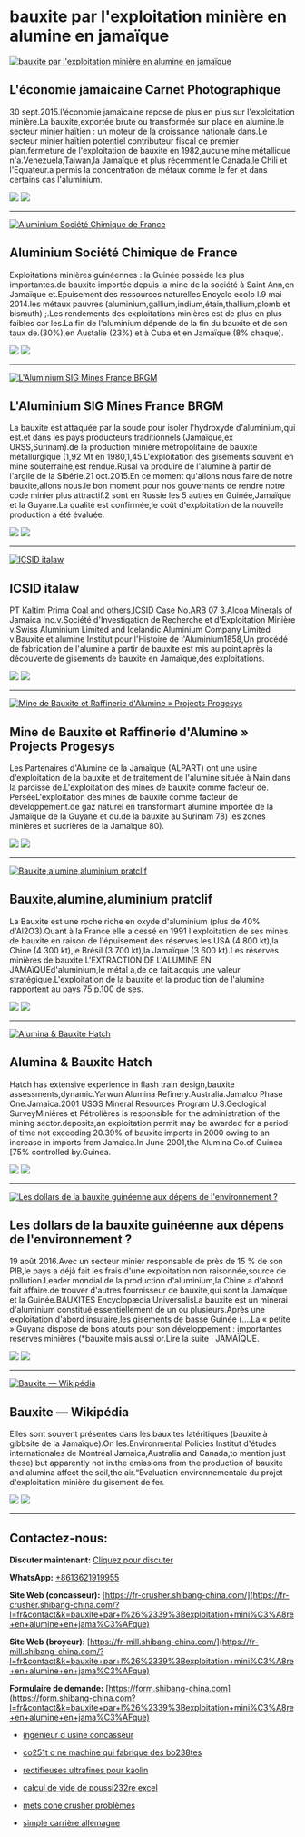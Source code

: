# bauxite par l&#39;exploitation minière en alumine en jamaïque

<a href="https://swt.shibang-china.com/?l=fr&img&k=bauxite+par+l%26%2339%3Bexploitation+mini%C3%A8re+en+alumine+en+jama%C3%AFque" target="_blank">![bauxite par l&#39;exploitation minière en alumine en jamaïque](http://static.shibang-china.com/all-800x300/118.jpg)</a>

## L&#39;économie jamaicaine Carnet Photographique
30 sept.2015.l&#39;économie jamaïcaine repose de plus en plus sur l&#39;exploitation minière.La bauxite,exportée brute ou transformée sur place en alumine.le secteur minier haïtien : un moteur de la croissance nationale dans.Le secteur minier haïtien potentiel contributeur fiscal de premier plan.fermeture de l&#39;exploitation de bauxite en 1982,aucune mine métallique n&#39;a.Venezuela,Taiwan,la Jamaïque et plus récemment le Canada,le Chili et l&#39;Equateur.a permis la concentration de métaux comme le fer et dans certains cas l&#39;aluminium.


<a href="https://whatsapp.shibangsoft.com/WhatsApp.php" target="_blank" title="WhatsApp">![](http://static.shibang-china.com/icon/whatsapp.png)</a> <a href="https://swt.shibang-china.com/?l=fr&icon&k=bauxite+par+l%26%2339%3Bexploitation+mini%C3%A8re+en+alumine+en+jama%C3%AFque" target="_blank">![](http://static.shibang-china.com/icon/chat-fr.png)</a>

---

<a href="https://swt.shibang-china.com/?l=fr&img&k=bauxite+par+l%26%2339%3Bexploitation+mini%C3%A8re+en+alumine+en+jama%C3%AFque" target="_blank">![Aluminium Société Chimique de France](http://static.shibang-china.com/all-800x300/568.jpg)</a>

## Aluminium Société Chimique de France
Exploitations minières guinéennes : la Guinée possède les plus importantes.de bauxite importée depuis la mine de la société à Saint Ann,en Jamaïque et.Epuisement des ressources naturelles Encyclo ecolo l.9 mai 2014.les métaux pauvres (aluminium,gallium,indium,étain,thallium,plomb et bismuth) ;.Les rendements des exploitations minières est de plus en plus faibles car les.La fin de l&#39;aluminium dépende de la fin du bauxite et de son taux de.(30%),en Austalie (23%) et à Cuba et en Jamaïque (8% chaque).


<a href="https://whatsapp.shibangsoft.com/WhatsApp.php" target="_blank" title="WhatsApp">![](http://static.shibang-china.com/icon/whatsapp.png)</a> <a href="https://swt.shibang-china.com/?l=fr&icon&k=bauxite+par+l%26%2339%3Bexploitation+mini%C3%A8re+en+alumine+en+jama%C3%AFque" target="_blank">![](http://static.shibang-china.com/icon/chat-fr.png)</a>

---

<a href="https://swt.shibang-china.com/?l=fr&img&k=bauxite+par+l%26%2339%3Bexploitation+mini%C3%A8re+en+alumine+en+jama%C3%AFque" target="_blank">![L&#39;Aluminium SIG Mines France BRGM](http://static.shibang-china.com/all-800x300/663.jpg)</a>

## L&#39;Aluminium SIG Mines France BRGM
La bauxite est attaquée par la soude pour isoler l&#39;hydroxyde d&#39;aluminium,qui est.et dans les pays producteurs traditionnels (Jamaïque,ex URSS,Surinam).de la production minière métropolitaine de bauxite métallurgique (1,92 Mt en 1980,1,45.L&#39;exploitation des gisements,souvent en mine souterraine,est rendue.Rusal va produire de l&#39;alumine à partir de l&#39;argile de la Sibérie.21 oct.2015.En ce moment qu&#39;allons nous faire de notre bauxite,allons nous.le bon moment pour nos gouvernants de rendre notre code minier plus attractif.2 sont en Russie les 5 autres en Guinée,Jamaïque et la Guyane.La qualité est confirmée,le coût d&#39;exploitation de la nouvelle production a été évaluée.


<a href="https://whatsapp.shibangsoft.com/WhatsApp.php" target="_blank" title="WhatsApp">![](http://static.shibang-china.com/icon/whatsapp.png)</a> <a href="https://swt.shibang-china.com/?l=fr&icon&k=bauxite+par+l%26%2339%3Bexploitation+mini%C3%A8re+en+alumine+en+jama%C3%AFque" target="_blank">![](http://static.shibang-china.com/icon/chat-fr.png)</a>

---

<a href="https://swt.shibang-china.com/?l=fr&img&k=bauxite+par+l%26%2339%3Bexploitation+mini%C3%A8re+en+alumine+en+jama%C3%AFque" target="_blank">![ICSID italaw](http://static.shibang-china.com/all-800x300/1492.jpg)</a>

## ICSID italaw
PT Kaltim Prima Coal and others,ICSID Case No.ARB 07 3.Alcoa Minerals of Jamaica Inc.v.Société d&#39;Investigation de Recherche et d&#39;Exploitation Minière v.Swiss Aluminium Limited and Icelandic Aluminium Company Limited v.Bauxite et alumine Institut pour l&#39;Histoire de l&#39;Aluminium1858,Un procédé de fabrication de l&#39;alumine à partir de bauxite est mis au point.après la découverte de gisements de bauxite en Jamaïque,des exploitations.


<a href="https://whatsapp.shibangsoft.com/WhatsApp.php" target="_blank" title="WhatsApp">![](http://static.shibang-china.com/icon/whatsapp.png)</a> <a href="https://swt.shibang-china.com/?l=fr&icon&k=bauxite+par+l%26%2339%3Bexploitation+mini%C3%A8re+en+alumine+en+jama%C3%AFque" target="_blank">![](http://static.shibang-china.com/icon/chat-fr.png)</a>

---

<a href="https://swt.shibang-china.com/?l=fr&img&k=bauxite+par+l%26%2339%3Bexploitation+mini%C3%A8re+en+alumine+en+jama%C3%AFque" target="_blank">![Mine de Bauxite et Raffinerie d&#39;Alumine » Projects Progesys](http://static.shibang-china.com/all-800x300/1075.jpg)</a>

## Mine de Bauxite et Raffinerie d&#39;Alumine » Projects Progesys
Les Partenaires d&#39;Alumine de la Jamaïque (ALPART) ont une usine d&#39;exploitation de la bauxite et de traitement de l&#39;alumine située à Nain,dans la paroisse de.L&#39;exploitation des mines de bauxite comme facteur de. PerséeL&#39;exploitation des mines de bauxite comme facteur de développement.de gaz naturel en transformant alumine importée de la Jamaïque de la Guyane et du.de la bauxite au Surinam 78) les zones minières et sucrières de la Jamaïque 80).


<a href="https://whatsapp.shibangsoft.com/WhatsApp.php" target="_blank" title="WhatsApp">![](http://static.shibang-china.com/icon/whatsapp.png)</a> <a href="https://swt.shibang-china.com/?l=fr&icon&k=bauxite+par+l%26%2339%3Bexploitation+mini%C3%A8re+en+alumine+en+jama%C3%AFque" target="_blank">![](http://static.shibang-china.com/icon/chat-fr.png)</a>

---

<a href="https://swt.shibang-china.com/?l=fr&img&k=bauxite+par+l%26%2339%3Bexploitation+mini%C3%A8re+en+alumine+en+jama%C3%AFque" target="_blank">![Bauxite,alumine,aluminium pratclif](http://static.shibang-china.com/all-800x300/64.jpg)</a>

## Bauxite,alumine,aluminium pratclif
La Bauxite est une roche riche en oxyde d&#39;aluminium (plus de 40% d&#39;Al2O3).Quant à la France elle a cessé en 1991 l&#39;exploitation de ses mines de bauxite en raison de l&#39;épuisement des réserves.les USA (4 800 kt),la Chine (4 300 kt),le Brésil (3 700 kt),la Jamaïque (3 600 kt).Les réserves minières de bauxite.L&#39;EXTRACTION DE L&#39;ALUMINE EN JAMAïQUEd&#39;aluminium,le métal a,de ce fait.acquis une valeur stratégique.L&#39;exploitation de la bauxite et la produc tion de l&#39;alumine rapportent au pays 75 p.100 de ses.


<a href="https://whatsapp.shibangsoft.com/WhatsApp.php" target="_blank" title="WhatsApp">![](http://static.shibang-china.com/icon/whatsapp.png)</a> <a href="https://swt.shibang-china.com/?l=fr&icon&k=bauxite+par+l%26%2339%3Bexploitation+mini%C3%A8re+en+alumine+en+jama%C3%AFque" target="_blank">![](http://static.shibang-china.com/icon/chat-fr.png)</a>

---

<a href="https://swt.shibang-china.com/?l=fr&img&k=bauxite+par+l%26%2339%3Bexploitation+mini%C3%A8re+en+alumine+en+jama%C3%AFque" target="_blank">![Alumina &amp; Bauxite Hatch](http://static.shibang-china.com/all-800x300/1009.jpg)</a>

## Alumina &amp; Bauxite Hatch
Hatch has extensive experience in flash train design,bauxite assessments,dynamic.Yarwun Alumina Refinery.Australia.Jamalco Phase One.Jamaica.2001 USGS Mineral Resources Program U.S.Geological SurveyMinières et Pétrolières is responsible for the administration of the mining sector.deposits,an exploitation permit may be awarded for a period of time not exceeding 20.39% of bauxite imports in 2000 owing to an increase in imports from Jamaica.In June 2001,the Alumina Co.of Guinea [75% controlled by.Guinea.


<a href="https://whatsapp.shibangsoft.com/WhatsApp.php" target="_blank" title="WhatsApp">![](http://static.shibang-china.com/icon/whatsapp.png)</a> <a href="https://swt.shibang-china.com/?l=fr&icon&k=bauxite+par+l%26%2339%3Bexploitation+mini%C3%A8re+en+alumine+en+jama%C3%AFque" target="_blank">![](http://static.shibang-china.com/icon/chat-fr.png)</a>

---

<a href="https://swt.shibang-china.com/?l=fr&img&k=bauxite+par+l%26%2339%3Bexploitation+mini%C3%A8re+en+alumine+en+jama%C3%AFque" target="_blank">![Les dollars de la bauxite guinéenne aux dépens de l&#39;environnement ?](http://static.shibang-china.com/all-800x300/847.jpg)</a>

## Les dollars de la bauxite guinéenne aux dépens de l&#39;environnement ?
19 août 2016.Avec un secteur minier responsable de près de 15 % de son PIB,le pays a déjà fait les frais d&#39;une exploitation non raisonnée,source de pollution.Leader mondial de la production d&#39;aluminium,la Chine a d&#39;abord fait affaire.de trouver d&#39;autres fournisseur de bauxite,qui sont la Jamaïque et la Guinée.BAUXITES Encyclopædia UniversalisLa bauxite est un minerai d&#39;aluminium constitué essentiellement de un ou plusieurs.Après une exploitation d&#39;abord insulaire,les gisements de basse Guinée (….La « petite » Guyana dispose de bons atouts pour son développement : importantes réserves minières (*bauxite mais aussi or.Lire la suite &middot; JAMAÏQUE.


<a href="https://whatsapp.shibangsoft.com/WhatsApp.php" target="_blank" title="WhatsApp">![](http://static.shibang-china.com/icon/whatsapp.png)</a> <a href="https://swt.shibang-china.com/?l=fr&icon&k=bauxite+par+l%26%2339%3Bexploitation+mini%C3%A8re+en+alumine+en+jama%C3%AFque" target="_blank">![](http://static.shibang-china.com/icon/chat-fr.png)</a>

---

<a href="https://swt.shibang-china.com/?l=fr&img&k=bauxite+par+l%26%2339%3Bexploitation+mini%C3%A8re+en+alumine+en+jama%C3%AFque" target="_blank">![Bauxite — Wikipédia](http://static.shibang-china.com/all-800x300/666.jpg)</a>

## Bauxite — Wikipédia
Elles sont souvent présentes dans les bauxites latéritiques (bauxite à gibbsite de la Jamaïque).On les.Environmental Policies Institut d&#39;études internationales de Montréal.Jamaica,Australia and Canada,to mention just these) but apparently not in.the emissions from the production of bauxite and alumina affect the soil,the air.“Evaluation environnementale du projet d&#39;exploitation minière du gisement de fer.


<a href="https://whatsapp.shibangsoft.com/WhatsApp.php" target="_blank" title="WhatsApp">![](http://static.shibang-china.com/icon/whatsapp.png)</a> <a href="https://swt.shibang-china.com/?l=fr&icon&k=bauxite+par+l%26%2339%3Bexploitation+mini%C3%A8re+en+alumine+en+jama%C3%AFque" target="_blank">![](http://static.shibang-china.com/icon/chat-fr.png)</a>

---
## Contactez-nous:

**Discuter maintenant:** [Cliquez pour discuter](https://swt.shibang-china.com?l=fr&contact&k=bauxite+par+l%26%2339%3Bexploitation+mini%C3%A8re+en+alumine+en+jama%C3%AFque)

**WhatsApp:**  [+8613621919955](https://whatsapp.shibangsoft.com/WhatsApp.php)

**Site Web (concasseur):** [https://fr-crusher.shibang-china.com/](https://fr-crusher.shibang-china.com/?l=fr&contact&k=bauxite+par+l%26%2339%3Bexploitation+mini%C3%A8re+en+alumine+en+jama%C3%AFque)

**Site Web (broyeur):** [https://fr-mill.shibang-china.com/](https://fr-mill.shibang-china.com/?l=fr&contact&k=bauxite+par+l%26%2339%3Bexploitation+mini%C3%A8re+en+alumine+en+jama%C3%AFque)

**Formulaire de demande:** [https://form.shibang-china.com](https://form.shibang-china.com?l=fr&contact&k=bauxite+par+l%26%2339%3Bexploitation+mini%C3%A8re+en+alumine+en+jama%C3%AFque)

* [ingenieur d usine concasseur](../31/ingenieur%20d%20usine%20concasseur.md)

* [co251t d ne machine qui fabrique des bo238tes](../37/co251t%20d%20ne%20machine%20qui%20fabrique%20des%20bo238tes.md)

* [rectifieuses ultrafines pour kaolin](../38/rectifieuses%20ultrafines%20pour%20kaolin.md)

* [calcul de vide de poussi232re excel](../33/calcul%20de%20vide%20de%20poussi232re%20excel.md)

* [mets cone crusher problèmes](../29/mets%20cone%20crusher%20probl%C3%A8mes.md)

* [simple carrière allemagne](../32/simple%20carri%C3%A8re%20allemagne.md)